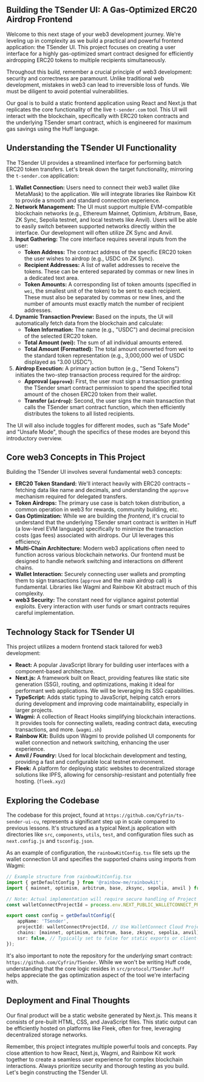 ## Building the TSender UI: A Gas-Optimized ERC20 Airdrop Frontend

Welcome to this next stage of your web3 development journey. We're leveling up in complexity as we build a practical and powerful frontend application: the TSender UI. This project focuses on creating a user interface for a highly gas-optimized smart contract designed for efficiently airdropping ERC20 tokens to multiple recipients simultaneously.

Throughout this build, remember a crucial principle of web3 development: security and correctness are paramount. Unlike traditional web development, mistakes in web3 can lead to irreversible loss of funds. We must be diligent to avoid potential vulnerabilities.

Our goal is to build a static frontend application using React and Next.js that replicates the core functionality of the live `t-sender.com` tool. This UI will interact with the blockchain, specifically with ERC20 token contracts and the underlying TSender smart contract, which is engineered for maximum gas savings using the Huff language.

## Understanding the TSender UI Functionality

The TSender UI provides a streamlined interface for performing batch ERC20 token transfers. Let's break down the target functionality, mirroring the `t-sender.com` application:

1.  **Wallet Connection:** Users need to connect their web3 wallet (like MetaMask) to the application. We will integrate libraries like Rainbow Kit to provide a smooth and standard connection experience.
2.  **Network Management:** The UI must support multiple EVM-compatible blockchain networks (e.g., Ethereum Mainnet, Optimism, Arbitrum, Base, ZK Sync, Sepolia testnet, and local testnets like Anvil). Users will be able to easily switch between supported networks directly within the interface. Our development will often utilize ZK Sync and Anvil.
3.  **Input Gathering:** The core interface requires several inputs from the user:
    *   **Token Address:** The contract address of the specific ERC20 token the user wishes to airdrop (e.g., USDC on ZK Sync).
    *   **Recipient Addresses:** A list of wallet addresses to receive the tokens. These can be entered separated by commas or new lines in a dedicated text area.
    *   **Token Amounts:** A corresponding list of token amounts (specified in `wei`, the smallest unit of the token) to be sent to each recipient. These must also be separated by commas or new lines, and the number of amounts must exactly match the number of recipient addresses.
4.  **Dynamic Transaction Preview:** Based on the inputs, the UI will automatically fetch data from the blockchain and calculate:
    *   **Token Information:** The name (e.g., "USDC") and decimal precision of the selected ERC20 token.
    *   **Total Amount (wei):** The sum of all individual amounts entered.
    *   **Total Amount (Formatted):** The total amount converted from wei to the standard token representation (e.g., 3,000,000 wei of USDC displayed as "3.00 USDC").
5.  **Airdrop Execution:** A primary action button (e.g., "Send Tokens") initiates the two-step transaction process required for the airdrop:
    *   **Approval (`approve`):** First, the user must sign a transaction granting the TSender smart contract permission to spend the specified total amount of the chosen ERC20 token from their wallet.
    *   **Transfer (`airdrop`):** Second, the user signs the main transaction that calls the TSender smart contract function, which then efficiently distributes the tokens to all listed recipients.

The UI will also include toggles for different modes, such as "Safe Mode" and "Unsafe Mode", though the specifics of these modes are beyond this introductory overview.

## Core web3 Concepts in This Project

Building the TSender UI involves several fundamental web3 concepts:

*   **ERC20 Token Standard:** We'll interact heavily with ERC20 contracts – fetching data like name and decimals, and understanding the `approve` mechanism required for delegated transfers.
*   **Token Airdrops:** The primary use case is batch token distribution, a common operation in web3 for rewards, community building, etc.
*   **Gas Optimization:** While we are building the *frontend*, it's crucial to understand that the underlying TSender smart contract is written in Huff (a low-level EVM language) specifically to minimize the transaction costs (gas fees) associated with airdrops. Our UI leverages this efficiency.
*   **Multi-Chain Architecture:** Modern web3 applications often need to function across various blockchain networks. Our frontend must be designed to handle network switching and interactions on different chains.
*   **Wallet Interaction:** Securely connecting user wallets and prompting them to sign transactions (`approve` and the main airdrop call) is fundamental. Libraries like Wagmi and Rainbow Kit abstract much of this complexity.
*   **web3 Security:** The constant need for vigilance against potential exploits. Every interaction with user funds or smart contracts requires careful implementation.

## Technology Stack for TSender UI

This project utilizes a modern frontend stack tailored for web3 development:

*   **React:** A popular JavaScript library for building user interfaces with a component-based architecture.
*   **Next.js:** A framework built on React, providing features like static site generation (SSG), routing, and optimizations, making it ideal for performant web applications. We will be leveraging its SSG capabilities.
*   **TypeScript:** Adds static typing to JavaScript, helping catch errors during development and improving code maintainability, especially in larger projects.
*   **Wagmi:** A collection of React Hooks simplifying blockchain interactions. It provides tools for connecting wallets, reading contract data, executing transactions, and more. (`wagmi.sh`)
*   **Rainbow Kit:** Builds upon Wagmi to provide polished UI components for wallet connection and network switching, enhancing the user experience.
*   **Anvil / Foundry:** Used for local blockchain development and testing, providing a fast and configurable local testnet environment.
*   **Fleek:** A platform for deploying static websites to decentralized storage solutions like IPFS, allowing for censorship-resistant and potentially free hosting. (`fleek.xyz`)

## Exploring the Codebase

The codebase for this project, found at `https://github.com/Cyfrin/ts-sender-ui-cu`, represents a significant step up in scale compared to previous lessons. It's structured as a typical Next.js application with directories like `src`, `components`, `utils`, `test`, and configuration files such as `next.config.js` and `tsconfig.json`.

As an example of configuration, the `rainbowKitConfig.tsx` file sets up the wallet connection UI and specifies the supported chains using imports from Wagmi:

```typescript
// Example structure from rainbowKitConfig.tsx
import { getDefaultConfig } from '@rainbow-me/rainbowkit';
import { mainnet, optimism, arbitrum, base, zksync, sepolia, anvil } from 'wagmi/chains';

// Note: Actual implementation will require secure handling of Project ID
const walletConnectProjectId = process.env.NEXT_PUBLIC_WALLETCONNECT_PROJECT_ID || "";

export const config = getDefaultConfig({
    appName: 'TSender',
    projectId: walletConnectProjectId, // Use WalletConnect Cloud Project ID
    chains: [mainnet, optimism, arbitrum, base, zksync, sepolia, anvil],
    ssr: false, // Typically set to false for static exports or client-heavy apps
});
```

It's also important to note the repository for the *underlying* smart contract: `https://github.com/Cyfrin/TSender`. While we won't be writing Huff code, understanding that the core logic resides in `src/protocol/TSender.huff` helps appreciate the gas optimization aspect of the tool we're interfacing with.

## Deployment and Final Thoughts

Our final product will be a static website generated by Next.js. This means it consists of pre-built HTML, CSS, and JavaScript files. This static output can be efficiently hosted on platforms like Fleek, often for free, leveraging decentralized storage networks.

Remember, this project integrates multiple powerful tools and concepts. Pay close attention to how React, Next.js, Wagmi, and Rainbow Kit work together to create a seamless user experience for complex blockchain interactions. Always prioritize security and thorough testing as you build. Let's begin constructing the TSender UI.
